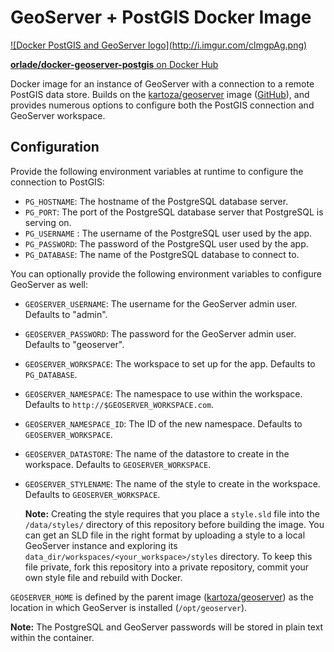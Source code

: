 # GeoServer + PostGIS Docker Image

<a href="https://hub.docker.com/r/orlade/docker-geoserver-postgis/">
![Docker PostGIS and GeoServer logo](http://i.imgur.com/clmgpAg.png)

**orlade/docker-geoserver-postgis** on Docker Hub
</a>

Docker image for an instance of GeoServer with a connection to a remote PostGIS data store.
Builds on the [kartoza/geoserver][dockerhub] image ([GitHub][github]), and provides numerous options
to configure both the PostGIS connection and GeoServer workspace.

## Configuration

Provide the following environment variables at runtime to configure the connection to PostGIS:

* `PG_HOSTNAME`: The hostname of the PostgreSQL database server.
* `PG_PORT`: The port of the PostgreSQL database server that PostgreSQL is serving on.
* `PG_USERNAME` : The username of the PostgreSQL user used by the app.
* `PG_PASSWORD`: The password of the PostgreSQL user used by the app.
* `PG_DATABASE`: The name of the PostgreSQL database to connect to.

You can optionally provide the following environment variables to configure GeoServer as well:

* `GEOSERVER_USERNAME`: The username for the GeoServer admin user. Defaults to "admin".
* `GEOSERVER_PASSWORD`: The password for the GeoServer admin user. Defaults to "geoserver".
* `GEOSERVER_WORKSPACE`: The workspace to set up for the app. Defaults to `PG_DATABASE`.
* `GEOSERVER_NAMESPACE`: The namespace to use within the workspace. Defaults to
  `http://$GEOSERVER_WORKSPACE.com`.
* `GEOSERVER_NAMESPACE_ID`: The ID of the new namespace. Defaults to `GEOSERVER_WORKSPACE`.
* `GEOSERVER_DATASTORE`: The name of the datastore to create in the workspace. Defaults to
  `GEOSERVER_WORKSPACE`.
* `GEOSERVER_STYLENAME`: The name of the style to create in the workspace. Defaults to
  `GEOSERVER_WORKSPACE`.
  
  **Note:** Creating the style requires that you place a `style.sld` file into the `/data/styles/`
  directory of this repository before building the image. You can get an SLD file in the right
  format by uploading a style to a local GeoServer instance and exploring its
  `data_dir/workspaces/<your_workspace>/styles` directory. To keep this file private, fork this
  repository into a private repository, commit your own style file and rebuild with Docker.

`GEOSERVER_HOME` is defined by the parent image ([kartoza/geoserver][dockerhub]) as the location in
which GeoServer is installed (`/opt/geoserver`).

**Note:** The PostgreSQL and GeoServer passwords will be stored in plain text within the container.


[dockerhub]: https://hub.docker.com/r/kartoza/geoserver/
[github]: https://github.com/kartoza/docker-geoserver

